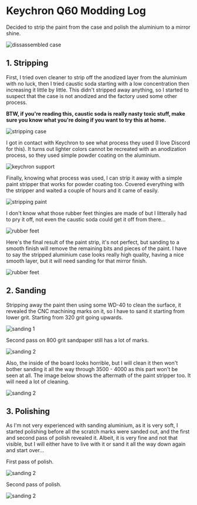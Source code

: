 # Keychron Q60 Modding Log

Decided to strip the paint from the case and polish the aluminium to a mirror shine.

![dissassembled case](./images/001.jpeg)


## 1. Stripping

First, I tried oven cleaner to strip off the anodized layer from the aluminium with no luck, then I tried caustic soda starting with a low concentration then increasing it little by little. This didn't stripped away anything, so I started to suspect that the case is not anodized and the factory used some other process.

**BTW, if you're reading this, caustic soda is really nasty toxic stuff, make sure you know what you're doing if you want to try this at home.**

![stripping case](./images/002.jpeg)


I got in contact with Keychron to see what process they used (I love Discord for this). It turns out lighter colors cannot be recreated with an anodization process, so they used simple powder coating on the aluminium.

![keychron support](./images/003.jpeg)

Finally, knowing what process was used, I can strip it away with a simple paint stripper that works for powder coating too. Covered everything with the stripper and waited a couple of hours and it came of easily.

![stripping paint](./images/004.jpeg)

I don't know what those rubber feet thingies are made of but I litterally had to pry it off, not even the caustic soda could get it off from there...

![rubber feet](./images/005.jpeg)

Here's the final result of the paint strip, it's not perfect, but sanding to a smooth finish will remove the remaining bits and pieces of the paint. I have to say the stripped aluminium case looks really high quality, having a nice smooth layer, but it will need sanding for that mirror finish.

![rubber feet](./images/006.jpeg)

## 2. Sanding

Stripping away the paint then using some WD-40 to clean the surface, it revealed the CNC machining marks on it, so I have to sand it starting from lower grit. Starting from 320 grit going upwards.

![sanding 1](./images/007.jpeg)

Second pass on 800 grit sandpaper still has a lot of marks.


![sanding 2](./images/008.jpeg)

Also, the inside of the board looks horrible, but I will clean it then won't bother sanding it all the way through 3500 - 4000 as this part won't be seen at all. The image below shows the aftermath of the paint stripper too. It will need a lot of cleaning.

![sanding 2](./images/011.jpeg)


## 3. Polishing

As I'm not very experienced with sanding aluminium, as it is very soft, I started polishing before all the scratch marks were sanded out, and the first and second pass of polish revealed it. Albeit, it is very fine and not that visible, but I will either have to live with it or sand it all the way down again and start over...

First pass of polish.

![sanding 2](./images/009-1.jpeg)


Second pass of polish.

![sanding 2](./images/010-2.jpeg)






